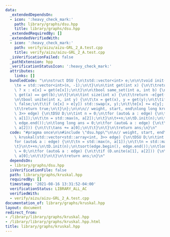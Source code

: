 ```yaml
---
data:
  _extendedDependsOn:
  - icon: ':heavy_check_mark:'
    path: library/graphs/dsu.hpp
    title: library/graphs/dsu.hpp
  _extendedRequiredBy: []
  _extendedVerifiedWith:
  - icon: ':heavy_check_mark:'
    path: verify/aizu/aizu-GRL_2_A.test.cpp
    title: verify/aizu/aizu-GRL_2_A.test.cpp
  _isVerificationFailed: false
  _pathExtension: hpp
  _verificationStatusIcon: ':heavy_check_mark:'
  attributes:
    links: []
  bundledCode: "\n\nstruct DSU {\n\tstd::vector<int> e;\n\n\tvoid init(int n) {\n\t\
    \te = std::vector<int>(n, -1);\n\t}\n\n\tint get(int x) {\n\t\treturn e[x] < 0\
    \ ? x : e[x] = get(e[x]);\n\t}\n\n\tbool same_set(int a, int b) {\n\t\treturn\
    \ get(a) == get(b);\n\t}\n\n\tint size(int x) {\n\t\treturn -e[get(x)];\n\t}\n\
    \n\tbool unite(int x, int y) {\n\t\tx = get(x), y = get(y);\n\t\tif (x == y) return\
    \ false;\n\t\tif (e[x] > e[y]) std::swap(x, y);\n\t\te[x] += e[y]; e[y] = x;\n\
    \t\treturn true;\n\t}\n};\n\n\n// weight, start, end\nlong long kruskal(std::vector<std::array<int,\
    \ 3>> edge) {\n\tDSU D;\n\tint n = 0;\n\tfor (auto& a : edge) {\n\t\tn = std::max(n,\
    \ a[1]);\n\t\tn = std::max(n, a[2]);\n\t}\n\t++n;\n\tD.init(n);\n\tsort(edge.begin(),\
    \ edge.end());\n\tlong long ans = 0;\n\tfor (auto& a : edge) {\n\t\tif (D.unite(a[1],\
    \ a[2])) {\n\t\t\tans += a[0];\n\t\t}\n\t}\n\treturn ans;\n}\n"
  code: "#pragma once\n\n#include \"dsu.hpp\"\n\n// weight, start, end\nlong long\
    \ kruskal(std::vector<std::array<int, 3>> edge) {\n\tDSU D;\n\tint n = 0;\n\t\
    for (auto& a : edge) {\n\t\tn = std::max(n, a[1]);\n\t\tn = std::max(n, a[2]);\n\
    \t}\n\t++n;\n\tD.init(n);\n\tsort(edge.begin(), edge.end());\n\tlong long ans\
    \ = 0;\n\tfor (auto& a : edge) {\n\t\tif (D.unite(a[1], a[2])) {\n\t\t\tans +=\
    \ a[0];\n\t\t}\n\t}\n\treturn ans;\n}\n"
  dependsOn:
  - library/graphs/dsu.hpp
  isVerificationFile: false
  path: library/graphs/kruskal.hpp
  requiredBy: []
  timestamp: '2021-08-16 13:31:52-04:00'
  verificationStatus: LIBRARY_ALL_AC
  verifiedWith:
  - verify/aizu/aizu-GRL_2_A.test.cpp
documentation_of: library/graphs/kruskal.hpp
layout: document
redirect_from:
- /library/library/graphs/kruskal.hpp
- /library/library/graphs/kruskal.hpp.html
title: library/graphs/kruskal.hpp
---
```

